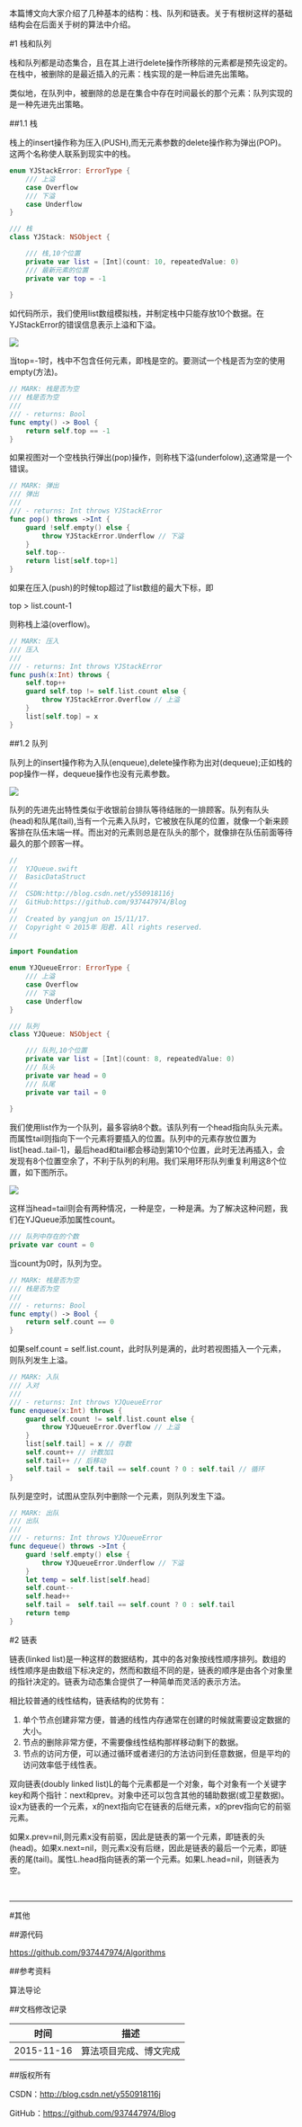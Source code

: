 本篇博文向大家介绍了几种基本的结构：栈、队列和链表。关于有根树这样的基础结构会在后面关于树的算法中介绍。

#1 栈和队列

栈和队列都是动态集合，且在其上进行delete操作所移除的元素都是预先设定的。在栈中，被删除的是最近插入的元素：栈实现的是一种后进先出策略。

类似地，在队列中，被删除的总是在集合中存在时间最长的那个元素：队列实现的是一种先进先出策略。

##1.1 栈

栈上的insert操作称为压入(PUSH),而无元素参数的delete操作称为弹出(POP)。这两个名称使人联系到现实中的栈。

```swift
enum YJStackError: ErrorType {
    /// 上溢
    case Overflow
    /// 下溢
    case Underflow
}

/// 栈
class YJStack: NSObject {

    /// 栈,10个位置
    private var list = [Int](count: 10, repeatedValue: 0)
    /// 最新元素的位置
    private var top = -1
    
}
```

如代码所示，我们使用list数组模拟栈，并制定栈中只能存放10个数据。在YJStackError的错误信息表示上溢和下溢。

![](https://raw.githubusercontent.com/937447974/Blog/master/Resources/2015111703.png)

当top=-1时，栈中不包含任何元素，即栈是空的。要测试一个栈是否为空的使用empty(方法)。

```swift
// MARK: 栈是否为空
/// 栈是否为空
///
/// - returns: Bool
func empty() -> Bool {
    return self.top == -1
}
```

如果视图对一个空栈执行弹出(pop)操作，则称栈下溢(underfolow),这通常是一个错误。

```swift
// MARK: 弹出
/// 弹出
///
/// - returns: Int throws YJStackError
func pop() throws ->Int {
    guard !self.empty() else {
        throw YJStackError.Underflow // 下溢
    }
    self.top--
    return list[self.top+1]
}
```

如果在压入(push)的时候top超过了list数组的最大下标，即

top > list.count-1

则称栈上溢(overflow)。

```swift
// MARK: 压入
/// 压入
///
/// - returns: Int throws YJStackError
func push(x:Int) throws {
    self.top++
    guard self.top != self.list.count else {
        throw YJStackError.Overflow // 上溢
    }
    list[self.top] = x
}
```

##1.2 队列

队列上的insert操作称为入队(enqueue),delete操作称为出对(dequeue);正如栈的pop操作一样，dequeue操作也没有元素参数。

![](https://raw.githubusercontent.com/937447974/Blog/master/Resources/2015111704.png)

队列的先进先出特性类似于收银前台排队等待结账的一排顾客。队列有队头(head)和队尾(tail),当有一个元素入队时，它被放在队尾的位置，就像一个新来顾客排在队伍末端一样。而出对的元素则总是在队头的那个，就像排在队伍前面等待最久的那个顾客一样。

```swift
//
//  YJQueue.swift
//  BasicDataStruct
//
//  CSDN:http://blog.csdn.net/y550918116j
//  GitHub:https://github.com/937447974/Blog
//
//  Created by yangjun on 15/11/17.
//  Copyright © 2015年 阳君. All rights reserved.
//

import Foundation

enum YJQueueError: ErrorType {
    /// 上溢
    case Overflow
    /// 下溢
    case Underflow
}

/// 队列
class YJQueue: NSObject {

    /// 队列,10个位置
    private var list = [Int](count: 8, repeatedValue: 0)
    /// 队头
    private var head = 0
    /// 队尾
    private var tail = 0
    
}
```

我们使用list作为一个队列，最多容纳8个数。该队列有一个head指向队头元素。而属性tail则指向下一个元素将要插入的位置。队列中的元素存放位置为list[head..tail-1]，最后head和tail都会移动到第10个位置，此时无法再插入，会发现有8个位置空余了，不利于队列的利用。我们采用环形队列重复利用这8个位置，如下图所示。

![](https://raw.githubusercontent.com/937447974/Blog/master/Resources/2015111705.png)

这样当head=tail则会有两种情况，一种是空，一种是满。为了解决这种问题，我们在YJQueue添加属性count。

```swift
/// 队列中存在的个数
private var count = 0
```

当count为0时，队列为空。

```swift
// MARK: 栈是否为空
/// 栈是否为空
///
/// - returns: Bool
func empty() -> Bool {
    return self.count == 0
}
```

如果self.count = self.list.count，此时队列是满的，此时若视图插入一个元素，则队列发生上溢。

```swift
// MARK: 入队
/// 入对
///
/// - returns: Int throws YJQueueError
func enqueue(x:Int) throws {
    guard self.count != self.list.count else {
        throw YJQueueError.Overflow // 上溢
    }
    list[self.tail] = x // 存数
    self.count++ // 计数加1
    self.tail++ // 后移动
    self.tail =  self.tail == self.count ? 0 : self.tail // 循环
}
```

队列是空时，试图从空队列中删除一个元素，则队列发生下溢。

```swift
// MARK: 出队
/// 出队
///
/// - returns: Int throws YJQueueError
func dequeue() throws ->Int {
    guard !self.empty() else {
        throw YJQueueError.Underflow // 下溢
    }
    let temp = self.list[self.head]
    self.count--
    self.head++
    self.tail =  self.tail == self.count ? 0 : self.tail
    return temp
}
```

#2 链表

链表(linked list)是一种这样的数据结构，其中的各对象按线性顺序排列。数组的线性顺序是由数组下标决定的，然而和数组不同的是，链表的顺序是由各个对象里的指针决定的。链表为动态集合提供了一种简单而灵活的表示方法。

相比较普通的线性结构，链表结构的优势有：

1. 单个节点创建非常方便，普通的线性内存通常在创建的时候就需要设定数据的大小。
2. 节点的删除非常方便，不需要像线性结构那样移动剩下的数据。
3. 节点的访问方便，可以通过循环或者递归的方法访问到任意数据，但是平均的访问效率低于线性表。

双向链表(doubly linked list)L的每个元素都是一个对象，每个对象有一个关键字key和两个指针：next和prev。对象中还可以包含其他的辅助数据(或卫星数据)。设x为链表的一个元素，x的next指向它在链表的后继元素，x的prev指向它的前驱元素。

如果x.prev=nil,则元素x没有前驱，因此是链表的第一个元素，即链表的头(head)。如果x.next=nil，则元素x没有后继，因此是链表的最后一个元素，即链表的尾(tail)。属性L.head指向链表的第一个元素。如果L.head=nil，则链表为空。


&#160;

----------

#其他

##源代码

https://github.com/937447974/Algorithms

##参考资料

算法导论

##文档修改记录

| 时间 | 描述 |
| ---- | ---- |
| 2015-11-16 | 算法项目完成、博文完成 |

##版权所有

CSDN：http://blog.csdn.net/y550918116j

GitHub：https://github.com/937447974/Blog